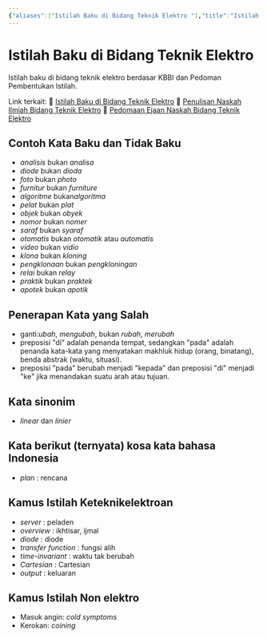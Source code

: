 ```yaml
---
{"aliases":["Istilah Baku di Bidang Teknik Elektro "],"title":"Istilah Baku di Bidang Teknik Elektro ","date":"2020-09-15","tags":["kbbi","kosakata","teknik elektro"],"dg-publish":true,"permalink":"/kbbi-teknik/","dgPassFrontmatter":true}
---
```



# Istilah Baku di Bidang Teknik Elektro

Istilah baku di bidang teknik elektro berdasar KBBI dan Pedoman Pembentukan Istilah.

Link terkait:
🔗 [Istilah Baku di Bidang Teknik Elektro](/catatan/kbbi-teknik)
🔗 [Penulisan Naskah Ilmiah Bidang Teknik Elektro](/catatan/naskah-teknik)
🔗 [Pedomaan Ejaan Naskah Bidang Teknik Elektro](/catatan/puebi-teknik)

## Contoh Kata Baku dan Tidak Baku

- *analisis* bukan *analisa*
- *diode* bukan *dioda*
- *foto* bukan *photo*
- *furnitur* bukan *furniture*
- *algoritme* bukan*algoritma*
- *pelat* bukan *plat*
- *objek* bukan *obyek*
- *nomor* bukan *nomer*
- *saraf* bukan *syaraf*
- *otomatis* bukan *otomatik* atau *automatis*
- *video* bukan *vidio*
- *klona* bukan *kloning*
- *pengklonaan* bukan *pengkloningan*
- *relai* bukan *relay*
- *praktik* bukan *praktek*
- *apotek* bukan *apotik*

## Penerapan Kata yang Salah

- ganti:*ubah*, *mengubah*, bukan *rubah*, *merubah*
- preposisi "di" adalah penanda tempat, sedangkan "pada" adalah penanda kata-kata yang menyatakan makhluk hidup (orang, binatang), benda abstrak (waktu, situasi).
- preposisi "pada" berubah menjadi "kepada" dan preposisi "di" menjadi "ke" jika menandakan suatu arah atau tujuan.

## Kata sinonim

- *linear* dan *linier*

## Kata berikut (ternyata) kosa kata bahasa Indonesia

- *plan* : rencana

## Kamus Istilah Keteknikelektroan

- *server* : peladen
- *overview* : ikhtisar, ijmal
- *diode* : diode
- *transfer function* : fungsi alih
- *time-invariant* : waktu tak berubah
- *Cartesian* : Cartesian
- *output* : keluaran

## Kamus Istilah Non elektro

- Masuk angin: *cold symptoms*
- Kerokan: *coining*
